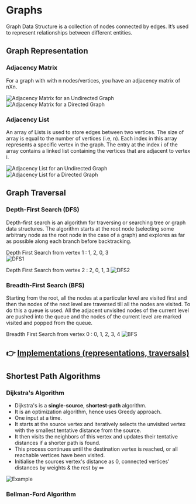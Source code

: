 # Graphs

Graph Data Structure is a collection of nodes connected by edges. It’s used to represent relationships between different entities.

## Graph Representation

### Adjacency Matrix

For a graph with with n nodes/vertices, you have an adjacency matrix of nXn.

![Adjacency Matrix for an Undirected Graph](/notes/images/adjacency-matrix-undirected.png) ![Adjacency Matrix for a Directed Graph](/notes/images/adajacency-matrix-directed.png)

### Adjacency List

An array of Lists is used to store edges between two vertices. The size of array is equal to the number of vertices (i.e, n). Each index in this array represents a specific vertex in the graph. The entry at the index i of the array contains a linked list containing the vertices that are adjacent to vertex i.

![Adjacency List for an Undirected Graph](/notes/images/adjacency-list-undirected.png) ![Adjacency List for a Directed Graph](/notes/images/adjacency-list-directed.png)

## Graph Traversal

### Depth-First Search (DFS)

Depth-first search is an algorithm for traversing or searching tree or graph data structures. The algorithm starts at the root node (selecting some arbitrary node as the root node in the case of a graph) and explores as far as possible along each branch before backtracking.  


Depth First Search from vertex 1 : 1, 2, 0, 3  
![DFS1](/notes/images/graph-dfs1.png)

Depth First Search from vertex 2 : 2, 0, 1, 3
![DFS2](/notes/images/graph-dfs2.png)

### Breadth-First Search (BFS)

Starting from the root, all the nodes at a particular level are visited first and then the nodes of the next level are traversed till all the nodes are visited.
To do this a queue is used. All the adjacent unvisited nodes of the current level are pushed into the queue and the nodes of the current level are marked visited and popped from the queue.

Breadth First Search from vertex 0 : 0, 1, 2, 3, 4
![BFS](/notes/images/graph-bfs.png)

## 👉 [Implementations (representations, traversals)](../src/main/java/com/dsa/algorithms/domain/graph/Graph.java)


## Shortest Path Algorithms

### Dijkstra's Algorithm
- Dijkstra's is a **single-source**, **shortest-path** algorithm. 
- It is an optimization algorithm, hence uses Greedy approach. 
- One input at a time.
- It starts at the source vertex and iteratively selects the unvisited vertex with the smallest tentative distance from the source. 
- It then visits the neighbors of this vertex and updates their tentative distances if a shorter path is found. 
- This process continues until the destination vertex is reached, or all reachable vertices have been visited.
- Initialise the sources vertex's distance as 0, connected vertices' distances by weights & the rest by ∞

![Example](/notes/images/dijkstra-example.png)


### Bellman-Ford Algorithm


